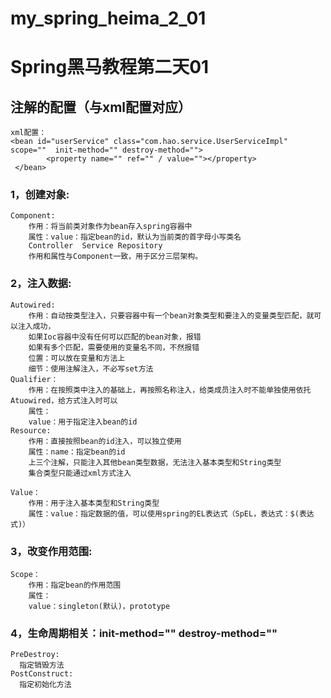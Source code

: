 # my_spring_heima_2_01

# Spring黑马教程第二天01
## 注解的配置（与xml配置对应）
    xml配置：
    <bean id="userService" class="com.hao.service.UserServiceImpl" scope=""  init-method="" destroy-method="">
            <property name="" ref="" / value=""></property>
     </bean>
### 1，创建对象:<bean></bean>

    Component:
        作用：将当前类对象作为bean存入spring容器中
        属性：value：指定bean的id，默认为当前类的首字母小写类名
        Controller  Service Repository
        作用和属性与Component一致，用于区分三层架构。
        
### 2，注入数据:<property></property>

    Autowired:
        作用：自动按类型注入，只要容器中有一个bean对象类型和要注入的变量类型匹配，就可以注入成功，
        如果Ioc容器中没有任何可以匹配的bean对象，报错
        如果有多个匹配，需要使用的变量名不同，不然报错
        位置：可以放在变量和方法上
        细节：使用注解注入，不必写set方法
    Qualifier：
        作用：在按照类中注入的基础上，再按照名称注入，给类成员注入时不能单独使用依托Atuowired，给方式注入时可以
        属性：
        value：用于指定注入bean的id
    Resource:
        作用：直接按照bean的id注入，可以独立使用
        属性：name：指定bean的id
        上三个注解，只能注入其他bean类型数据，无法注入基本类型和String类型
        集合类型只能通过xml方式注入

    Value：
        作用：用于注入基本类型和String类型
        属性：value：指定数据的值，可以使用spring的EL表达式（SpEL，表达式：$(表达式)）
        
### 3，改变作用范围:<scope></scope>
    Scope：
        作用：指定bean的作用范围
        属性：
        value：singleton(默认)，prototype
     
### 4，生命周期相关：init-method="" destroy-method=""
    PreDestroy:
      指定销毁方法
    PostConstruct:
      指定初始化方法



